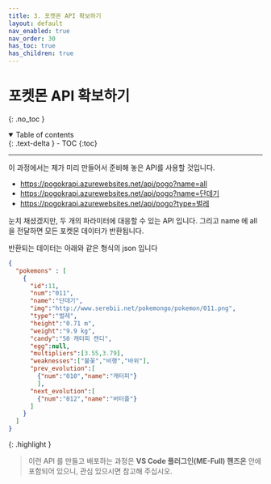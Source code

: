 ```yaml
---
title: 3. 포켓몬 API 확보하기
layout: default
nav_enabled: true
nav_order: 30
has_toc: true
has_children: true
---
```


# 포켓몬 API 확보하기
{: .no_toc }

<details open markdown="block">
  <summary>
    Table of contents
  </summary>
  {: .text-delta }
- TOC
{:toc}
</details>

---

이 과정에서는 제가 미리 만들어서 준비해 놓은 API를 사용할 것입니다.

- https://pogokrapi.azurewebsites.net/api/pogo?name=all
- https://pogokrapi.azurewebsites.net/api/pogo?name=단데기
- https://pogokrapi.azurewebsites.net/api/pogo?type=벌레

눈치 채셨겠지만, 두 개의 파라미터에 대응할 수 있는 API 입니다. 그리고 name 에 all 을 전달하면 모든 포켓몬 데이터가 반환됩니다.

반환되는 데이터는 아래와 같은 형식의 json 입니다

```json
{ 
  "pokemons" : [
    {
      "id":11,
      "num":"011",
      "name":"단데기",
      "img":"http://www.serebii.net/pokemongo/pokemon/011.png",
      "type":"벌레",
      "height":"0.71 m",
      "weight":"9.9 kg",
      "candy":"50 캐터피 캔디",
      "egg":null,
      "multipliers":[3.55,3.79],
      "weaknesses":["불꽃","비행","바위"],
      "prev_evolution":[
        {"num":"010","name":"캐터피"}
        ],
      "next_evolution":[
        {"num":"012","name":"버터플"}
      ]
    }
  ]
}
```


{: .highlight }
> 이런 API 를 만들고 배포하는 과정은 **VS Code 플러그인(ME-Full) 핸즈온** 안에 포함되어 있으니, 관심 있으시면 참고해 주십시오.


